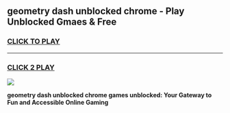 
## geometry dash unblocked chrome - Play Unblocked Gmaes & Free
<h3>
<a href="https://news.freeplayer.one?title=geometry_dash_unblocked_chrome&ref=16F">CLICK TO PLAY</a></h3>
<hr>

<h3>
<a href="https://news.freeplayer.one?title=geometry_dash_unblocked_chrome&ref=16F">CLICK 2 PLAY</a>
  
</h3>

<a href="https://news.freeplayer.one?title=geometry_dash_unblocked_chrome&ref=16F/"><img src="https://clearcache.store/games.png"></a>


**geometry dash unblocked chrome games unblocked: Your Gateway to Fun and Accessible Online Gaming**
